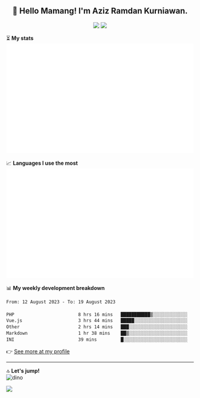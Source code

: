 <h2 align="center">👋 Hello Mamang! I'm Aziz Ramdan Kurniawan.</h2>  
<p align="center">
  <img src="https://komarev.com/ghpvc/?username=azizramdan">
  <img src="https://wakatime.com/badge/user/90056fa0-4c31-4eca-954e-2a3ac05896f9.svg">
</p>
    
⏳ **My stats**  
![](https://raw.githubusercontent.com/azizramdan/github-stats/master/generated/overview.svg#gh-dark-mode-only)

📈 **Languages I use the most**  
![](https://raw.githubusercontent.com/azizramdan/github-stats/master/generated/languages.svg#gh-dark-mode-only)

📊 **My weekly development breakdown**
<!--START_SECTION:waka-->

```txt
From: 12 August 2023 - To: 19 August 2023

PHP                        8 hrs 16 mins   ███████████▒░░░░░░░░░░░░░   45.52 %
Vue.js                     3 hrs 44 mins   █████░░░░░░░░░░░░░░░░░░░░   20.61 %
Other                      2 hrs 14 mins   ███░░░░░░░░░░░░░░░░░░░░░░   12.36 %
Markdown                   1 hr 38 mins    ██▒░░░░░░░░░░░░░░░░░░░░░░   09.07 %
INI                        39 mins         █░░░░░░░░░░░░░░░░░░░░░░░░   03.63 %
```

<!--END_SECTION:waka-->
👉 [See more at my profile](https://wakatime.com/@azizramdan)
***
🔝 **Let's jump!**  
![dino](https://raw.githubusercontent.com/azizramdan/azizramdan/master/dino.gif)  

![](https://hit.yhype.me/github/profile?user_id=27954794)
